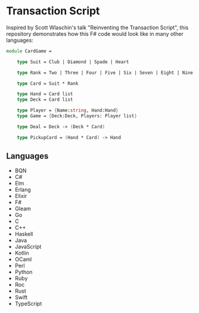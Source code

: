 # Transaction Script

Inspired by Scott Wlaschin's talk "Reinventing the Transaction Script", this repository demonstrates how this F# code would look like in many other languages:

```fsharp
module CardGame =

	type Suit = Club | Diamond | Spade | Heart

	type Rank = Two | Three | Four | Five | Six | Seven | Eight | Nine | Ten | Jack | Queen | King | Ace

	type Card = Suit * Rank

	type Hand = Card list
	type Deck = Card list

	type Player = {Name:string, Hand:Hand}
	type Game = {Deck:Deck, Players: Player list}

	type Deal = Deck -> (Deck * Card)

	type PickupCard = (Hand * Card) -> Hand
```

## Languages

- BQN
- C#
- Elm
- Erlang
- Elixir
- F#
- Gleam
- Go
- C
- C++
- Haskell
- Java
- JavaScript
- Kotlin
- OCaml
- Perl
- Python
- Ruby
- Roc
- Rust
- Swift
- TypeScript
